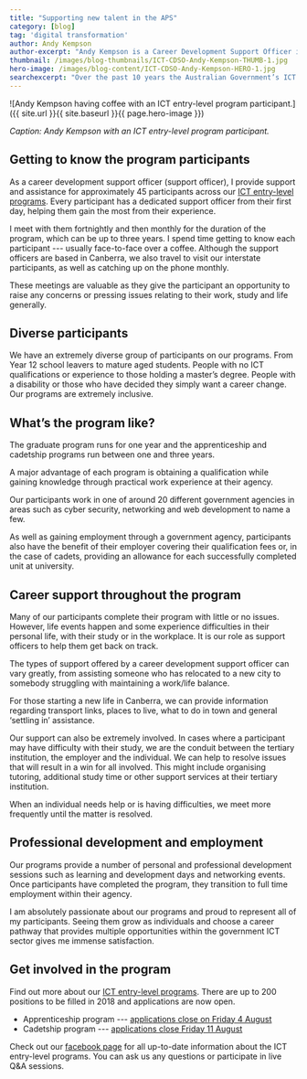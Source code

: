 ```yaml
---
title: "Supporting new talent in the APS"
category: [blog]
tag: 'digital transformation'
author: Andy Kempson
author-excerpt: "Andy Kempson is a Career Development Support Officer in the APS Capability team."
thumbnail: /images/blog-thumbnails/ICT-CDSO-Andy-Kempson-THUMB-1.jpg
hero-image: /images/blog-content/ICT-CDSO-Andy-Kempson-HERO-1.jpg
searchexcerpt: "Over the past 10 years the Australian Government’s ICT entry-level program has kicked off the ICT careers of over 1000 people --- helping to build the digital capability of the APS. And the best news? More than 80% of those people have successfully completed their program with the support of career development support officers like Andy Kempson. Here Andy talks about his role."
---
```


![Andy Kempson having coffee with an ICT entry-level program participant.]({{ site.url }}{{ site.baseurl }}{{ page.hero-image }})

*Caption: Andy Kempson with an ICT entry-level program participant.*

## Getting to know the program participants

As a career development support officer (support officer), I provide support and assistance for approximately 45 participants across our [ICT entry-level programs](https://www.dta.gov.au/what-we-do/policies-and-programs/ict-entry/). Every participant has a dedicated support officer from their first day, helping them gain the most from their experience.

I meet with them fortnightly and then monthly for the duration of the program, which can be up to three years. I spend time getting to know each participant --- usually face-to-face over a coffee. Although the support officers are based in Canberra, we also travel to visit our interstate participants, as well as catching up on the phone monthly.

These meetings are valuable as they give the participant an opportunity to raise any concerns or pressing issues relating to their work, study and life generally.

## Diverse participants

We have an extremely diverse group of participants on our programs. From Year 12 school leavers to mature aged students. People with no ICT qualifications or experience to those holding a master’s degree. People with a disability or those who have decided they simply want a career change. Our programs are extremely inclusive.

## What’s the program like?

The graduate program runs for one year and the apprenticeship and cadetship programs run between one and three years.

A major advantage of each program is obtaining a qualification while gaining knowledge through practical work experience at their agency.

Our participants work in one of around 20 different government agencies in areas such as cyber security, networking and web development to name a few.

As well as gaining employment through a government agency, participants also have the benefit of their employer covering their qualification fees or, in the case of cadets, providing an allowance for each successfully completed unit at university.

## Career support throughout the program

Many of our participants complete their program with little or no issues. However, life events happen and some experience difficulties in their personal life, with their study or in the workplace. It is our role as support officers to help them get back on track.

The types of support offered by a career development support officer can vary greatly, from assisting someone who has relocated to a new city to somebody struggling with maintaining a work/life balance.

For those starting a new life in Canberra, we can provide information regarding transport links, places to live, what to do in town and general ‘settling in’ assistance.

Our support can also be extremely involved. In cases where a participant may have difficulty with their study, we are the conduit between the tertiary institution, the employer and the individual. We can help to resolve issues that will result in a win for all involved. This might include organising tutoring, additional study time or other support services at their tertiary institution.

When an individual needs help or is having difficulties, we meet more frequently until the matter is resolved.

## Professional development and employment

Our programs provide a number of personal and professional development sessions such as learning and development days and networking events. Once participants have completed the program, they transition to full time employment within their agency.

I am absolutely passionate about our programs and proud to represent all of my participants. Seeing them grow as individuals and choose a career pathway that provides multiple opportunities within the government ICT sector gives me immense satisfaction.

## Get involved in the program

Find out more about our [ICT entry-level programs](https://www.dta.gov.au/what-we-do/policies-and-programs/ict-entry/). There are up to 200 positions to be filled in 2018 and applications are now open.

- Apprenticeship program --- [applications close on Friday 4 August](https://www.dta.gov.au/who-we-are/corporate/jobs/)
- Cadetship program --- [applications close Friday 11 August](https://www.dta.gov.au/who-we-are/corporate/jobs/)

Check out our [facebook page](https://www.facebook.com/digitalentrylevel/) for all up-to-date information about the ICT entry-level programs. You can ask us any questions or participate in live Q&A sessions. 
